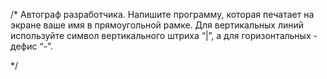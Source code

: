 /*
Автограф разработчика.
Напишите программу, которая печатает на экране ваше имя в прямоугольной рамке. Для вертикальных линий используйте
символ вертикального штриха “|”, а для горизонтальных - дефис “-”.

*/